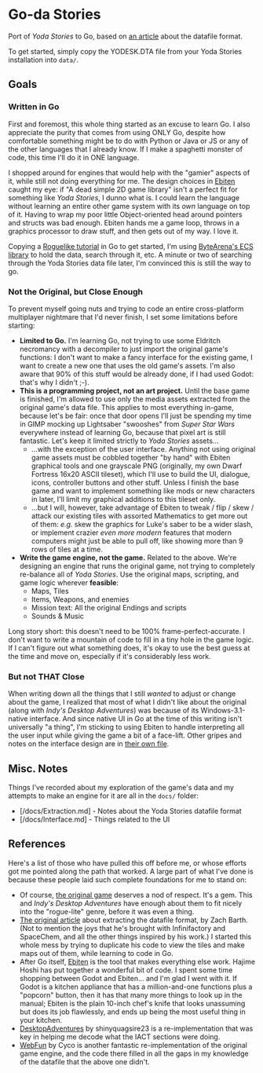 # Go-da Stories

Port of *Yoda Stories* to Go, based on [an article](https://www.gamedeveloper.com/programming/reverse-engineering-the-binary-data-format-for-star-wars-yoda-stories) about the datafile format.

To get started, simply copy the YODESK.DTA file from your Yoda Stories installation into `data/`.

## Goals

### Written in Go
First and foremost, this whole thing started as an excuse to learn Go. I also appreciate the purity that comes from using ONLY Go, despite how comfortable something might be to do with Python or Java or JS or any of the other languages that I already know. If I make a spaghetti monster of code, this time I'll do it in ONE language.

I shopped around for engines that would help with the "gamier" aspects of it, while still not doing everything for me. The design choices in [Ebiten](https://ebiten.org/) caught my eye: if "A dead simple 2D game library" isn't a perfect fit for something like *Yoda Stories*, I dunno what is. I could learn the language without learning an entire other game system with its *own* language on top of it. Having to wrap my poor little Object-oriented head around pointers and structs was bad enough. Ebiten hands me a game loop, throws in a graphics processor to draw stuff, and then gets out of my way. I love it.

Copying a [Roguelike tutorial](https://www.fatoldyeti.com/categories/roguelike-tutorial/) in Go to get started, I'm using [ByteArena's ECS library](https://github.com/bytearena/ecs) to hold the data, search through it, etc. A minute or two of searching through the Yoda Stories data file later, I'm convinced this is still the way to go.

### Not the Original, but Close Enough
To prevent myself going nuts and trying to code an entire cross-platform multiplayer nightmare that I'd never finish, I set some limitations before starting:

* **Limited to Go.** I'm learning Go, not trying to use some Eldritch necromancy with a decompiler to just import the original game's functions: I don't want to make a fancy interface for the existing game, I want to create a new one that uses the old game's assets. I'm also aware that 90% of this stuff would be already done, if I had used Godot: that's why I didn't ;-).
* **This is a programming project, not an art project.** Until the base game is finished, I'm allowed to use only the media assets extracted from the original game's data file. This applies to most everything in-game, because let's be fair: once that door opens I'll just be spending my time in GIMP mocking up Lightsaber "swooshes" from *Super Star Wars* everywhere instead of learning Go, because that pixel art is still fantastic. Let's keep it limited strictly to *Yoda Stories* assets...
    * ...with the exception of the user interface. Anything not using original game assets must be cobbled together "by hand" with Ebiten graphical tools and one grayscale PNG (originally, my own Dwarf Fortress 16x20 ASCII tileset), which I'll use to build the UI, dialogue, icons, controller buttons and other stuff. Unless I finish the base game and want to implement something like mods or new characters in later, I'll limit my graphical additions to this tileset only.
    * ...but I will, however, take advantage of Ebiten to tweak / flip / skew / attack our existing tiles with assorted Mathematics to get more out of them: *e.g.* skew the graphics for Luke's saber to be a wider slash, or implement crazier *even more modern* features that modern computers might just be able to pull off, like showing more than 9 rows of tiles at a time.
* **Write the game engine, not the game.** Related to the above. We're designing an engine that runs the original game, not trying to completely re-balance all of *Yoda Stories*. Use the original maps, scripting, and game logic wherever **feasible**:
    * Maps, Tiles
    * Items, Weapons, and enemies
    * Mission text: All the original Endings and scripts
    * Sounds & Music

Long story short: this doesn't need to be 100% frame-perfect-accurate. I don't want to write a mountain of code to fill in a tiny hole in the game logic. If I can't figure out what something does, it's okay to use the best guess at the time and move on, especially if it's considerably less work.

### But not THAT Close
When writing down all the things that I still *wanted* to adjust or change about the game, I realized that most of what I didn't like about the original (along with *Indy's Desktop Adventures*) was because of its Windows-3.1-native interface. And since native UI in Go at the time of this writing isn't universally "a thing", I'm sticking to using Ebiten to handle interpreting all the user input while giving the game a bit of a face-lift. Other gripes and notes on the interface design are in [their own file](/docs/Interface.md).

## Misc. Notes
Things I've recorded about my exploration of the game's data and my attempts to make an engine for it are all in the `docs/` folder:

* [/docs/Extraction.md] - Notes about the Yoda Stories datafile format
* [/docs/Interface.md] - Things related to the UI

## References
Here's a list of those who have pulled this off before me, or whose efforts got me pointed along the path that worked. A large part of what I've done is because these people laid such complete foundations for me to stand on:

* Of course, [the original game](https://en.wikipedia.org/wiki/Star_Wars:_Yoda_Stories) deserves a nod of respect. It's a gem. This and *Indy's Desktop Adventures* have enough about them to fit nicely into the "rogue-lite" genre, before it was even a thing.
* [The original article](https://www.gamedeveloper.com/programming/reverse-engineering-the-binary-data-format-for-star-wars-yoda-stories) about extracting the datafile format, by Zach Barth. (Not to mention the joys that he's brought with Infinifactory and SpaceChem, and all the other things inspired by his work.) I started this whole mess by trying to duplicate his code to view the tiles and make maps out of them, while learning to code in Go.
* After Go itself, [Ebiten](https://ebiten.org/) is the tool that makes everything else work. Hajime Hoshi has put together a wonderful bit of code. I spent some time shopping between Godot and Ebiten... and I'm glad I went with it. If Godot is a kitchen appliance that has a million-and-one functions plus a "popcorn" button, then it has that many more things to look up in the manual; Ebiten is the plain 10-inch chef's knife that looks unassuming but does its job flawlessly, and ends up being the most useful thing in your kitchen.
* [DesktopAdventures](https://github.com/shinyquagsire23/DesktopAdventures/blob/master/scrdoc.txt) by shinyquagsire23 is a re-implementation that was key in helping me decode what the IACT sections were doing.
* [WebFun](https://github.com/cyco/WebFun) by Cyco is another fantastic re-implementation of the original game engine, and the code there filled in all the gaps in my knowledge of the datafile that the above one didn't.
